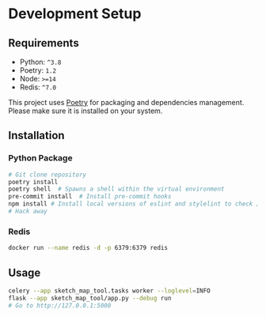 # Development Setup

## Requirements

- Python: `^3.8`
- Poetry: `1.2`
- Node: `>=14`
- Redis: `^7.0`

This project uses [Poetry](https://python-poetry.org/docs/) for packaging and dependencies management. Please make sure it is installed on your system.

## Installation

### Python Package

```bash
# Git clone repository
poetry install
poetry shell  # Spawns a shell within the virtual environment
pre-commit install  # Install pre-commit hooks
npm install # Install local versions of eslint and stylelint to check JS and CSS
# Hack away
```

### Redis

```bash
docker run --name redis -d -p 6379:6379 redis
```

## Usage

```bash
celery --app sketch_map_tool.tasks worker --loglevel=INFO
flask --app sketch_map_tool/app.py --debug run
# Go to http://127.0.0.1:5000
```
